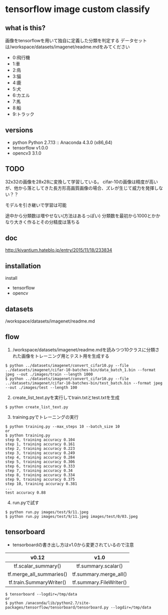 # tensorflow image custom classify

## what is this?

画像をtensorflowを用いて独自に定義した分類を判定する
データセットは/workspace/datasets/imagenet/readme.mdをみてください

- 0:飛行機
- 1:車
- 2:鳥
- 3:猫
- 4:鹿
- 5:犬
- 6:カエル
- 7:馬
- 8:船
- 9:トラック

## versions

- python      Python 2.7.13 :: Anaconda 4.3.0 (x86_64)
- tensorflow  v1.0.0
- opencv3     3.1.0

## TODO

32x32の画像を28x28に変換して学習している。
cifar-10の画像は精度が高いが、他から落としてきた長方形高画質画像の場合、ズレが生じて威力を発揮しない？？

モデルを引き継いで学習は可能

途中から分類数は増やせない(方法はあるっぽい)
分類数を最初から1000とかかなり大きく作るとその分精度は落ちる

## doc

http://kivantium.hateblo.jp/entry/2015/11/18/233834

## installation
install
- tensorflow
- opencv

## datasets

/workspace/datasets/imagenet/readme.md

## flow

1. /workspace/datasets/imagenet/readme.mdを読みつつ10クラスに分類された画像をトレーニング用とテスト用を生成する

```
$ python ../datasets/imagenet/convert_cifar10.py --file ../datasets/imagenet/cifar-10-batches-bin/data_batch_1.bin --format jpeg --out ./images/train --length 1000
$ python ../datasets/imagenet/convert_cifar10.py --file ../datasets/imagenet/cifar-10-batches-bin/test_batch.bin --format jpeg --out ./images/test --length 100
```

2. create_list_text.pyを実行してtrain.txtとtest.txtを生成

```
$ python create_list_text.py
```

3. training.pyでトレーニングの実行

```
$ python training.py --max_steps 10 --batch_size 10
or
$ python training.py
step 0, training accuracy 0.104
step 1, training accuracy 0.161
step 2, training accuracy 0.223
step 3, training accuracy 0.249
step 4, training accuracy 0.284
step 5, training accuracy 0.306
step 6, training accuracy 0.333
step 7, training accuracy 0.34
step 8, training accuracy 0.334
step 9, training accuracy 0.375
step 10, training accuracy 0.381
...
test accuracy 0.88
```

4. run.pyで試す

```
$ python run.py images/test/9/11.jpeg
$ python run.py images/test/9/11.jpeg images/test/0/03.jpeg
```

## tensorboard

- tensorboardの書き出し方はv1.0から変更されているので注意

|v0.12|v1.0|
|:---:|:---:|
|tf.scalar_summary()|tf.summary.scalar()|
|tf.merge_all_summaries()|tf.summary.merge_all()|
|tf.train.SummaryWriter()|tf.summary.FileWriter()|

```
$ tensorboard --logdir=/tmp/data
or
$ python /anaconda/lib/python2.7/site-packages/tensorflow/tensorboard/tensorboard.py --logdir=/tmp/data
```
